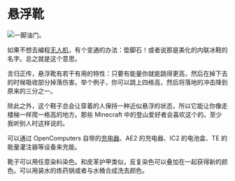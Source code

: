 # 悬浮靴

![一脚油门。](oredict:oc:hoverBoots)

如果不想去编程[无人机](drone.md)，有个变通的办法：垫脚石！或者说那是美化的内联冰鞋的名字。总之就是这个意思。

言归正传，悬浮靴有若干有用的特性：只要有能量你就能跳得更高，然后在掉下去的时候吸收部分掉落伤害。举个例子，你可以跳上四格高，然后将落地的冲击降到原来的三分之一。

除此之外，这个鞋子总会让穿着的人保持一种近似悬浮的状态，所以它能让你像走楼梯一样爬一格高的地方。那些 Minecraft 中的登山爱好者会喜欢这个的。至少我听别人时这样说的。

可以通过 OpenComputers 自带的[充电器](../block/charger.md)、AE2 的充电器、IC2 的电池盒、TE 的能量灌注器等设备来充能。

靴子可以用任意染料染色。和皮革护甲类似，反复染色可以叠加在一起获得新的颜色。可以用装水的炼药锅或者与水桶合成洗去颜色。
